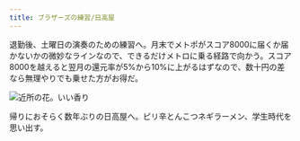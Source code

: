 ```yaml
---
title: ブラザーズの練習/日高屋
---
```


退勤後、土曜日の演奏のための練習へ。月末でメトポがスコア8000に届くか届かないかの微妙なラインなので、できるだけメトロに乗る経路で向かう。スコア8000を越えると翌月の還元率が5%から10%に上がるはずなので、数十円の差なら無理やりでも乗せた方がお得だ。

![近所の花。いい香り](https://photos.old.apkas.net/medium/202405/20240529-175841.webp)

帰りにおそらく数年ぶりの日高屋へ。ピリ辛とんこつネギラーメン、学生時代を思い出す。
